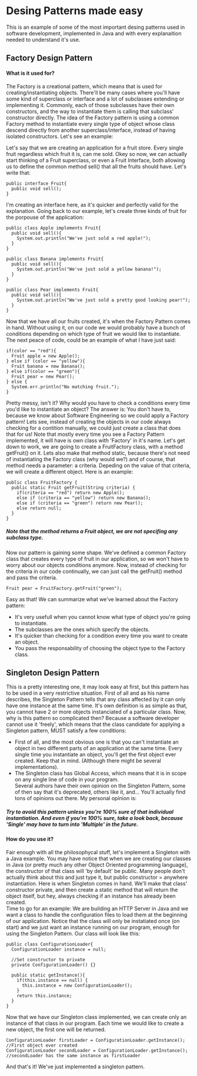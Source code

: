 # Desing Patterns made easy  
This is an example of some of the most important desing patterns used in software development, implemented in Java and with every explanaition needed to understand it's use.  

## Factory Design Pattern  
#### What is it used for?  
The Factory is a creational pattern, which means that is used for creating/instantiating objects. There'll be many cases where you'll have some kind of superclass or interface and a lot of subclasses extending or implementing it. Commonly, each of those subclasses have their own constructors, and the way to instantiate them is calling that subclass' constructor directly. The idea of the Factory pattern is using a common Factory method to instantiate every single type of object whose class descend directly from another superclass/interface, instead of having isolated constructors. Let's see an example:  

Let's say that we are creating an application for a fruit store. Every single fruit regardless which fruit it is, can me sold. Okey so now, we can actually start thinking of a Fruit superclass, or even a Fruit Interface, both allowing us to define the common method sell() that all the fruits should have. Let's write that:  
```
public interface Fruit{  
  public void sell();  
}  
```  
I'm creating an interface here, as it's quicker and perfectly valid for the explanation. Going back to our example, let's create three kinds of fruit for the porpouse of the application:  
```
public class Apple implements Fruit{  
  public void sell(){  
    System.out.println("We've just sold a red apple!");  
  }  
}  
  
public class Banana implements Fruit{  
  public void sell(){  
    System.out.println("We've just sold a yellow banana!");  
  }  
}  
  
public class Pear implements Fruit{  
  public void sell(){  
    System.out.println("We've just sold a pretty good looking pear!");  
  }  
}  
```  
Now that we have all our fruits created, it's when the Factory Pattern comes in hand. Without using it, on our code we would probably have a bunch of conditions depending on which type of fruit we would like to instantiate. The next peace of code, could be an example of what I have just said:  
```
if(color == "red"){
  Fruit apple = new Apple();
} else if (color == "yellow"){
  Fruit banana = new Banana();
} else if(color == "green"){
  Fruit pear = new Pear();
} else {
  System.err.println("No matching fruit.");
}
```   
Pretty messy, isn't it? Why would you have to check a conditions every time you'd like to instantiate an object? The answer is: You don't have to, because we know about Software Engineering so we could apply a Factory pattern! Lets see, instead of creating the objects in our code always checking for a contition manually, we could just create a class that does that for us! Note that mostly every time you see a Factory Pattern implemented, it will have is own class with 'Factory' in it's name. Let's get down to work, we are going to create a FruitFactory class, with a method getFruit() on it. Lets also make that method static, because there's not need of instantiating the Factory class (why would we?) and of course, that method needs a parameter: a criteria. Depeding on the value of that criteria, we will create a different object. Here is an example:  
```
public class FruitFactory {
  public static Fruit getFruit(String criteria) {
    if(criteria == "red") return new Apple();
    else if (criteria == "yellow") return new Banana();
    else if (criteria == "green") return new Pear();
    else return null;
  }
}
```  
##### Note that the method returns a Fruit object, we are not specifing any subclass type.  
Now our pattern is gaining some shape. We've defined a common Factory class that creates every type of fruit in our application, so we won't have to worry about our objects conditions anymore. Now, instead of checking for the criteria in our code continually, we can just call the getFruit() method and pass the criteria.  
```
Fruit pear = FruitFactory.getFruit("green");
```  
Easy as that! We can summarize what we've learned about the Factory pattern:  
- It's very usefull when you cannot know what type of object you're going to instantiate.  
- The subclasses are the ones which specify the objects.  
- It's quicker than checking for a condition every time you want to create an object.  
- You pass the responsability of choosing the object type to the Factory class.  
  
## Singleton Design Pattern  
This is a pretty interesting one, it may look easy at first, but this pattern has to be used in a very restrictive situation. First of all and as his name describes, the Singleton Pattern tells that any class affected by it can only have one instance at the same time. It's own definition is as simple as that, you cannot have 2 or more objects instanciated of a particular class. Now, why is this pattern so complicated then? Because a software developer cannot use it 'freely', which means that the class candidate for applying a Singleton pattern, MUST satisfy a few conditions:  
- First of all, and the most obvious one is that you can't instantiate an object in two different parts of an application at the same time. Every single time you instantiate an object, you'll get the first object ever created. Keep that in mind. (Although there might be several implementations).    
- The Singleton class has Global Access, which means that it is in scope on any single line of code in your program.  
Several authors have their own opinion on the Singleton Pattern, some of then say that it's deprecated, others like it, and... You'll actually find tons of opinions out there. My personal opinion is:  
##### Try to avoid this pattern unless you're 100% sure of that individual instantiation. And even if you're 100% sure, take a look back, because 'Single' may have to turn into 'Multiple' in the future.  
#### How do you use it?  
Fair enough with all the philosophycal stuff, let's implement a Singleton with a Java example. You may have notice that when we are creating our classes in Java (or pretty much any other Object Oriented programming language), the constructor of that class will 'by default' be public. Many people don't actually think about this and just type it, but public constructor = anywhere instantiation. Here is when Singleton comes in hand. We'll make that class' constructor private, and then create a static method that will return the object itself, but hey, always checking if an instance has already been created.  
Time to go for an example: We are building an HTTP Server in Java and we want a class to handle the configuration files to load them at the beginning of our application. Notice that the class will only be instatiated once (on start) and we just want an instance running on our program, enough for using the Singleton Pattern. Our class will look like this:  
```
public class ConfigurationLoader{
  ConfigurationLoader instance = null;
  
  //Set constructor to private
  private ConfigurationLoader() {}
  
  public static getInstance(){
    if(this.instance == null) {
      this.instance = new ConfigurationLoader();
    }
    return this.instance;
  }
}
```  
Now that we have our Singleton class implemented, we can create only an instance of that class in our program. Each time we would like to create a new object, the first one will be returned.  
```
ConfigurationLoader firstLoader = ConfigurationLoader.getInstance(); //First object ever created  
ConfigurationLoader secondLoader = ConfigurationLoader.getInstance(); //secondLoader has the same instance as firstLoader
```  
And that's it! We've just implemented a singleton pattern.  
